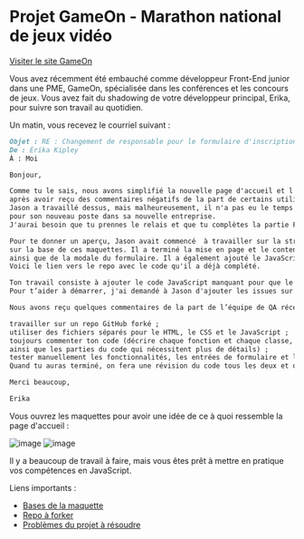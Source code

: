 # Projet GameOn - Marathon national de jeux vidéo

[Visiter le site GameOn](https://victordupont.github.io/GameOn-website-FR/)

Vous avez récemment été embauché comme développeur Front-End junior dans une PME, GameOn, spécialisée dans les conférences et les concours de jeux. Vous avez fait du shadowing de votre développeur principal, Erika, pour suivre son travail au quotidien.

Un matin, vous recevez le courriel suivant : 

```markdown
Objet : RE : Changement de responsable pour le formulaire d'inscription de Jason 
De : Erika Kipley
À : Moi

Bonjour,

Comme tu le sais, nous avons simplifié la nouvelle page d'accueil et l'inscription aux concours 
après avoir reçu des commentaires négatifs de la part de certains utilisateurs. 
Jason a travaillé dessus, mais malheureusement, il n'a pas eu le temps de terminer avant de partir 
pour son nouveau poste dans sa nouvelle entreprise. 
J'aurai besoin que tu prennes le relais et que tu complètes la partie Front-End. 

Pour te donner un aperçu, Jason avait commencé  à travailler sur la structure HTML et le style CSS, 
sur la base de ces maquettes. Il a terminé la mise en page et le contenu de la page d'accueil 
ainsi que de la modale du formulaire. Il a également ajouté le JavaScript pour le lancement de la maquette. 
Voici le lien vers le repo avec le code qu'il a déjà complété.

Ton travail consiste à ajouter le code JavaScript manquant pour que le formulaire soit pleinement fonctionnel. 
Pour t’aider à démarrer, j'ai demandé à Jason d'ajouter les issues sur le repo GitHub qui décrivent ce qu'il reste à faire. 

Nous avons reçu quelques commentaires de la part de l’équipe de QA récemment, donc lorsque tu soumets ton code, assure-toi de : 

travailler sur un repo GitHub forké ;
utiliser des fichiers séparés pour le HTML, le CSS et le JavaScript ;
toujours commenter ton code (décrire chaque fonction et chaque classe, 
ainsi que les parties du code qui nécessitent plus de détails) ;
tester manuellement les fonctionnalités, les entrées de formulaire et l'affichage responsive.
Quand tu auras terminé, on fera une révision du code tous les deux et on vérifiera qu’il est prêt à être mis en production. 

Merci beaucoup, 

Erika
```

Vous ouvrez les maquettes pour avoir une idée de ce à quoi ressemble la page d'accueil : 

![image](https://user-images.githubusercontent.com/76693227/151812500-6a318ff8-51c0-4f67-8acc-3cb91d398ec9.png)
![image](https://user-images.githubusercontent.com/76693227/151811965-53cf70fb-79c0-4414-9670-3f16c7465527.png)

Il y a beaucoup de travail à faire, mais vous êtes prêt à mettre en pratique vos compétences en JavaScript.

Liens importants :
- [Bases de la maquette](https://www.figma.com/file/B7NKBDvSI18uoMLJgpnh48/UI-Design-GameOn-FR)
- [Repo à forker](https://github.com/OpenClassrooms-Student-Center/GameOn-website-FR)
- [Problèmes du projet à résoudre](https://github.com/OpenClassrooms-Student-Center/GameOn-website-FR/issues)

